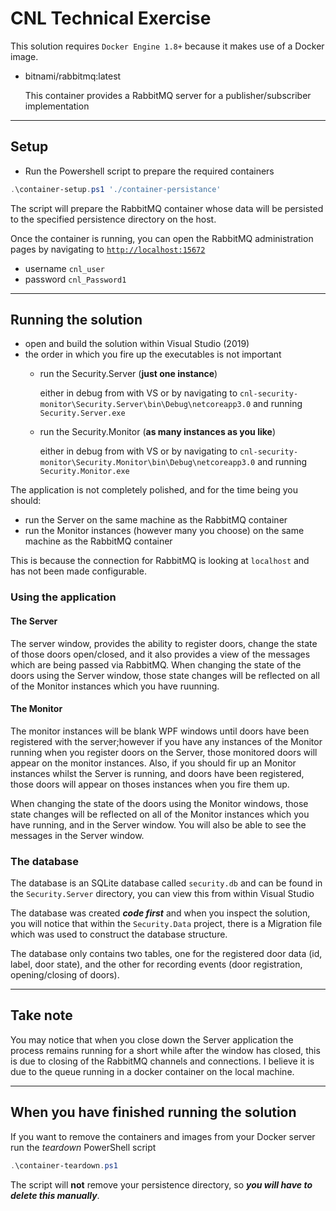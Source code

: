 # CNL Technical Exercise

This solution requires `Docker Engine 1.8+` because it makes use of a Docker image.

- bitnami/rabbitmq:latest

  This container provides a RabbitMQ server for a publisher/subscriber implementation
  
---

## Setup

- Run the Powershell script to prepare the required containers

```PowerShell
.\container-setup.ps1 './container-persistance'
```

The script will prepare the RabbitMQ container whose data will be persisted to the specified persistence directory on the host.

Once the container is running, you can open the RabbitMQ administration pages by navigating to [`http://localhost:15672`](http://localhost:15672)

- username `cnl_user`
- password `cnl_Password1`

---

## Running the solution

- open and build the solution within Visual Studio (2019)
- the order in which you fire up the executables is not important
  - run the Security.Server (**just one instance**)

    either in debug from with VS or by navigating to `cnl-security-monitor\Security.Server\bin\Debug\netcoreapp3.0` and running `Security.Server.exe`
  - run the Security.Monitor (**as many instances as you like**)

    either in debug from with VS or by navigating to `cnl-security-monitor\Security.Monitor\bin\Debug\netcoreapp3.0` and running `Security.Monitor.exe`

The application is not completely polished, and for the time being you should:

- run the Server on the same machine as the RabbitMQ container
- run the Monitor instances (however many you choose) on the same machine as the RabbitMQ container

This is because the connection for RabbitMQ is looking at `localhost` and has not been made configurable.

### Using the application

#### The Server

The server window, provides the ability to register doors, change the state of those doors open/closed, and it also provides a view of the messages which are being passed via RabbitMQ. When changing the state of the doors using the Server window, those state changes will be reflected on all of the Monitor instances which you have ruunning.

#### The Monitor

The monitor instances will be blank WPF windows until doors have been registered with the server;however if you have any instances of the Monitor running when you register doors on the Server, those monitored doors will appear on the monitor instances. Also, if you should fir up an Monitor instances whilst the Server is running, and doors have been registered, those doors will appear on thoses instances when you fire them up.

When changing the state of the doors using the Monitor windows, those state changes will be reflected on all of the Monitor instances which you have running, and in the Server window. You will also be able to see the messages in the Server window.

### The database

The database is an SQLite database called `security.db` and can be found in the `Security.Server` directory, you can view this from within Visual Studio

The database was created **_code first_** and when you inspect the solution, you will notice that within the `Security.Data` project, there is a Migration file which was used to construct the database structure.

The database only contains two tables, one for the registered door data (id, label, door state), and the other for recording events (door registration, opening/closing of doors).

---

## Take note

You may notice that when you close down the Server application the process remains running for a short while after the window has closed, this is due to closing of the RabbitMQ channels and connections. I believe it is due to the queue running in a docker container on the local machine.

---

## When you have finished running the solution

If you want to remove the containers and images from your Docker server run the *teardown* PowerShell script

```PowerShell
.\container-teardown.ps1
```

The script will **not** remove your persistence directory, so **_you will have to delete this manually_**.
